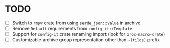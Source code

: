 # TODO

- [ ] Switch to `rmpv` crate from using `serde_json::Value` in archive
- [ ] Remove `Default` requirements from `config_it::Template`
- [ ] Support for `config-it` crate renaming import (look for `proc-macro-crate`)
- [ ] Customizable archive group representation other than `~(tilde)` prefix
